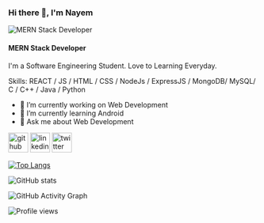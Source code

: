 ### Hi there 👋, I'm Nayem
![MERN Stack Developer](https://images.unsplash.com/photo-1542831371-29b0f74f9713?ixlib=rb-4.0.3&ixid=MnwxMjA3fDB8MHxzZWFyY2h8NHx8cHJvZ3JhbW1lcnxlbnwwfHwwfHw%3D&auto=format&fit=crop&w=800&q=60)
#### MERN Stack Developer
I'm a Software Engineering Student. Love to Learning Everyday. 

Skills:  REACT / JS / HTML / CSS / NodeJs / ExpressJS / MongoDB/ MySQL/ C / C++ / Java / Python

- 🔭 I’m currently working on Web Development 
- 🌱 I’m currently learning Android 
- 💬 Ask me about Web Development 


[<img src='https://cdn.jsdelivr.net/npm/simple-icons@3.0.1/icons/github.svg' alt='github' height='40'>](https://github.com/Nayem-Mursalin)  [<img src='https://cdn.jsdelivr.net/npm/simple-icons@3.0.1/icons/linkedin.svg' alt='linkedin' height='40'>](https://www.linkedin.com/in/sayedalnayem/)  [<img src='https://cdn.jsdelivr.net/npm/simple-icons@3.0.1/icons/twitter.svg' alt='twitter' height='40'>](https://twitter.com/MursalinNayem)  

[![Top Langs](https://github-readme-stats.vercel.app/api/top-langs/?username=Nayem-Mursalin)](https://github.com/anuraghazra/github-readme-stats)

![GitHub stats](https://github-readme-stats.vercel.app/api?username=Nayem-Mursalin&show_icons=true&count_private=true)  

![GitHub Activity Graph](https://activity-graph.herokuapp.com/graph?username=Nayem-Mursalin)  

![Profile views](https://gpvc.arturio.dev/Nayem-Mursalin)  
